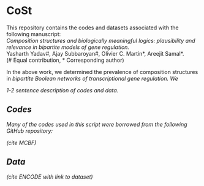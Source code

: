 # CoSt
 
This repository contains the codes and datasets associated with the following manuscript:<br>
<i>Composition structures and biologically meaningful logics: plausibility and relevance in bipartite models of gene regulation.</i><br>
Yasharth Yadav#, Ajay Subbaroyan#, Olivier C. Martin*, Areejit Samal*.<br>
(# Equal contribution, * Corresponding author)<br>

In the above work, we determined the prevalence of composition structures in <i>bipartite<i> Boolean networks of transcriptional gene regulation.
We 

1-2 sentence description of codes and data.

## Codes

Many of the codes used in this script were borrowed from the following GitHub repository:
 
(cite MCBF)

## Data

(cite ENCODE with link to dataset)

